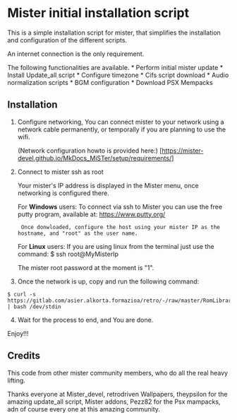 # Mister initial installation script

This is a simple installation script for mister, that simplifies the installation and configuration of the different scripts.

An internet connection is the only requirement.

The following functionalities are available.
    * Perform initial mister update
    * Install Update_all script
    * Configure timezone
    * Cifs script download
    * Audio normalization scripts
    * BGM configuration
    * Download PSX Mempacks

## Installation

1. Configure networking, 
    You can connect mister to your network using a network cable permanently, or temporally if you are planning to use the wifi.
    
    (Network configuration howto is provided here:) [https://mister-devel.github.io/MkDocs_MiSTer/setup/requirements/]

2. Connect to mister ssh as root 
    
    Your mister's IP address is displayed in the Mister menu, once networking is configured there.

    For **Windows** users:
        To connect via ssh to Mister you can use the free putty program, available at:
         https://www.putty.org/

        Once donwloaded, configure the host using your mister IP as the hostname, and "root" as the user name. 
        
    For **Linux** users: 
    If you are using linux from the terminal just use the command:
        $  ssh root@MyMisterIp
    
    The mister root password at the moment is "1".

3. Once the network is up, copy and run the following command:

```console
$ curl -s https://gitlab.com/asier.alkorta.formazioa/retro/-/raw/master/RomLibraryCuration/system/mister/install_mister_scripts.sh | bash /dev/stdin
```

4. Wait for the process to end, and You are done. 

Enjoy!!!


## Credits
This code from other mister community members, who do all the real heavy lifting.

Thanks everyone at Mister_devel, retrodriven Wallpapers, theypsilon for the amazing update_all script, Mister addons, Pezz82 for the Psx mampacks, adn of course every one at this amazing community.
 

